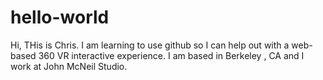 # hello-world
Hi, THis is Chris.  I am learning to use github so I can help out with a web-based 360 VR interactive experience.  I am based in Berkeley , CA and I work at John McNeil Studio.
